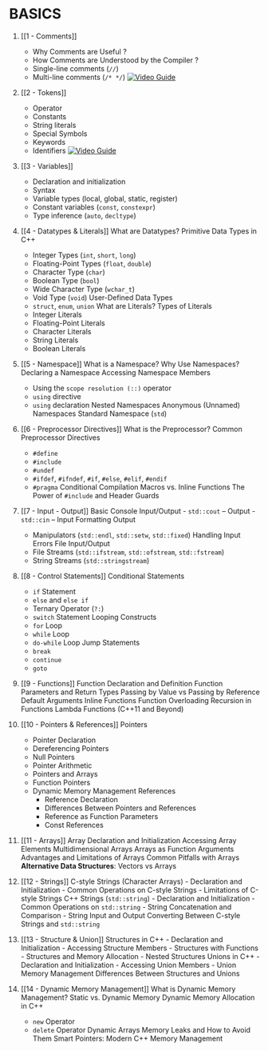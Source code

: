 # BASICS
1. [[1 - Comments]]
   - Why Comments are Useful ?
   - How Comments are Understood by the Compiler ?
   - Single-line comments (`//`)
   - Multi-line comments (`/* */`)
   [![Video Guide](https://img.youtube.com/vi/WM4tig_3QR4/maxresdefault.jpg)](https://youtu.be/WM4tig_3QR4?si=yuJYuLxKxZbkFKKZ)

2. [[2 - Tokens]]
   - Operator 
   - Constants 
   - String literals
   - Special Symbols
   - Keywords
   - Identifiers
   [![Video Guide](https://img.youtube.com/vi/ILZU6INJQhk/maxresdefault.jpg)](https://youtu.be/ILZU6INJQhk?si=VxXb21jk6dncLKkx)

3. [[3 - Variables]]
   - Declaration and initialization
   - Syntax
   - Variable types (local, global, static, register)
   - Constant variables (`const`, `constexpr`)
   - Type inference (`auto`, `decltype`)

4. [[4 - Datatypes & Literals]]
    What are Datatypes?
    Primitive Data Types in C++
    - Integer Types (`int`, `short`, `long`)
    - Floating-Point Types (`float`, `double`)
    - Character Type (`char`)
    - Boolean Type (`bool`)
    - Wide Character Type (`wchar_t`)
    - Void Type (`void`)
    User-Defined Data Types
    - `struct`, `enum`, `union`
    What are Literals?
    Types of Literals
    - Integer Literals
    - Floating-Point Literals
    - Character Literals
    - String Literals
    - Boolean Literals

2. [[5 - Namespace]]
    What is a Namespace?
    Why Use Namespaces?
    Declaring a Namespace
    Accessing Namespace Members
    - Using the `scope resolution (::)` operator
    - `using` directive
    - `using` declaration
    Nested Namespaces
    Anonymous (Unnamed) Namespaces
    Standard Namespace (`std`)

2. [[6 - Preprocessor Directives]]
    What is the Preprocessor?
    Common Preprocessor Directives
    - `#define`
    - `#include`
    - `#undef`
    - `#ifdef`, `#ifndef`, `#if`, `#else`, `#elif`, `#endif`
    - `#pragma`
    Conditional Compilation
    Macros vs. Inline Functions
    The Power of `#include` and Header Guards

2. [[7 - Input - Output]]
    Basic Console Input/Output
       - `std::cout` – Output
       - `std::cin` – Input
    Formatting Output
    - Manipulators (`std::endl`, `std::setw`, `std::fixed`)
    Handling Input Errors
    File Input/Output
    - File Streams (`std::ifstream`, `std::ofstream`, `std::fstream`)
    - String Streams (`std::stringstream`)

2. [[8 - Control Statements]]
    Conditional Statements
     - `if` Statement
     - `else` and `else if`
     - Ternary Operator (`?:`)
     - `switch` Statement
    Looping Constructs
    - `for` Loop
    - `while` Loop
    - `do-while` Loop
    Jump Statements
    - `break`
    - `continue`
    - `goto`

1. [[9 - Functions]]
    Function Declaration and Definition
    Function Parameters and Return Types
    Passing by Value vs Passing by Reference
    Default Arguments
    Inline Functions
    Function Overloading
    Recursion in Functions
    Lambda Functions (C++11 and Beyond)

2. [[10 - Pointers & References]]
    Pointers
    - Pointer Declaration
    - Dereferencing Pointers
    - Null Pointers
    - Pointer Arithmetic
    - Pointers and Arrays
    - Function Pointers
    - Dynamic Memory Management
    References
       - Reference Declaration
       - Differences Between Pointers and References
       - Reference as Function Parameters
       - Const References

2. [[11 - Arrays]]
    Array Declaration and Initialization
    Accessing Array Elements
    Multidimensional Arrays
    Arrays as Function Arguments
    Advantages and Limitations of Arrays
    Common Pitfalls with Arrays
    **Alternative Data Structures**: Vectors vs Arrays

2. [[12 - Strings]]
    C-style Strings (Character Arrays)
       - Declaration and Initialization
       - Common Operations on C-style Strings
       - Limitations of C-style Strings
    C++ Strings (`std::string`)
       - Declaration and Initialization
       - Common Operations on `std::string`
       - String Concatenation and Comparison
       - String Input and Output
    Converting Between C-style Strings and `std::string`

2. [[13 - Structure & Union]]
    Structures in C++
       - Declaration and Initialization
       - Accessing Structure Members
       - Structures with Functions
       - Structures and Memory Allocation
       - Nested Structures
    Unions in C++
       - Declaration and Initialization
       - Accessing Union Members
       - Union Memory Management
    Differences Between Structures and Unions

2. [[14 - Dynamic Memory Management]]
    What is Dynamic Memory Management?
    Static vs. Dynamic Memory
    Dynamic Memory Allocation in C++
    - `new` Operator
    - `delete` Operator
    Dynamic Arrays
    Memory Leaks and How to Avoid Them
    Smart Pointers: Modern C++ Memory Management
